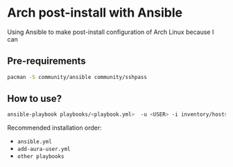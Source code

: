 # Arch post-install with Ansible
Using Ansible to make post-install configuration of Arch Linux because I can

## Pre-requirements

```bash
pacman -S community/ansible community/sshpass
```


## How to use?

```bash
ansible-playbook playbooks/<playbook.yml>  -u <USER> -i inventory/hosts --ask-pass --ask-become-pass
```

Recommended installation order:
- `ansible.yml`
- `add-aura-user.yml`
- `other playbooks`
